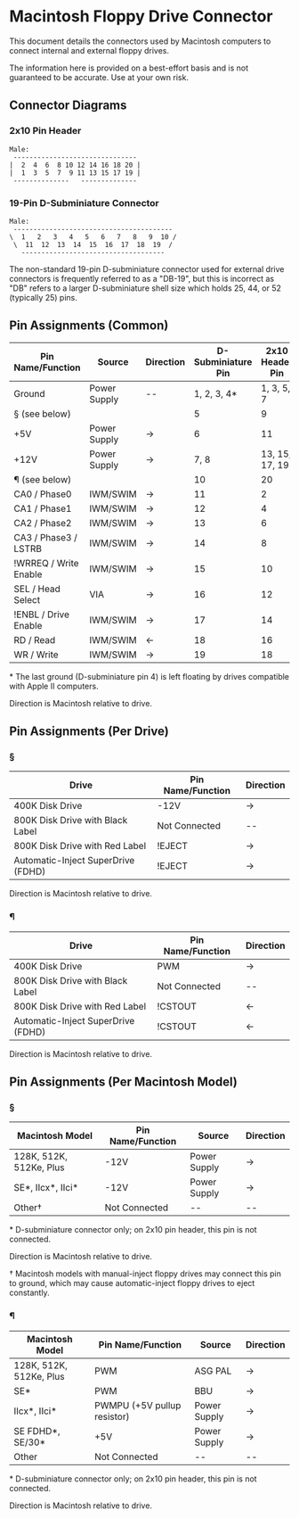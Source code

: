 # Macintosh Floppy Drive Connector

This document details the connectors used by Macintosh computers to connect internal and external floppy drives.

The information here is provided on a best-effort basis and is not guaranteed to be accurate.  Use at your own risk.

## Connector Diagrams

### 2x10 Pin Header

```
Male:
 -------------------------------   
|  2  4  6  8 10 12 14 16 18 20 |  
|  1  3  5  7  9 11 13 15 17 19 |  
 --------------   --------------   
```

### 19-Pin D-Subminiature Connector

```
Male:
 ----------------------------------------
\  1   2   3   4   5   6   7   8   9  10 /
 \  11  12  13  14  15  16  17  18  19  / 
   ------------------------------------
```

The non-standard 19-pin D-subminiature connector used for external drive connectors is frequently referred to as a "DB-19", but this is incorrect as "DB" refers to a larger D-subminiature shell size which holds 25, 44, or 52 (typically 25) pins.

## Pin Assignments (Common)

| Pin Name/Function     | Source       | Direction | D-Subminiature Pin | 2x10 Header Pin |
| --------------------- | ------------ | --------- | ------------------ | --------------- |
| Ground                | Power Supply | --        | 1, 2, 3, 4*        | 1, 3, 5, 7      |
| § (see below)         |              |           | 5                  | 9               |
| +5V                   | Power Supply | ->        | 6                  | 11              |
| +12V                  | Power Supply | ->        | 7, 8               | 13, 15, 17, 19  |
| ¶ (see below)         |              |           | 10                 | 20              |
| CA0 / Phase0          | IWM/SWIM     | ->        | 11                 | 2               |
| CA1 / Phase1          | IWM/SWIM     | ->        | 12                 | 4               |
| CA2 / Phase2          | IWM/SWIM     | ->        | 13                 | 6               |
| CA3 / Phase3 / LSTRB  | IWM/SWIM     | ->        | 14                 | 8               |
| !WRREQ / Write Enable | IWM/SWIM     | ->        | 15                 | 10              |
| SEL / Head Select     | VIA          | ->        | 16                 | 12              |
| !ENBL / Drive Enable  | IWM/SWIM     | ->        | 17                 | 14              |
| RD / Read             | IWM/SWIM     | <-        | 18                 | 16              |
| WR / Write            | IWM/SWIM     | ->        | 19                 | 18              |

\* The last ground (D-subminiature pin 4) is left floating by drives compatible with Apple II computers.

Direction is Macintosh relative to drive.

## Pin Assignments (Per Drive)

### §

| Drive                              | Pin Name/Function | Direction |
| ---------------------------------- | ----------------- | --------- |
| 400K Disk Drive                    | -12V              | ->        |
| 800K Disk Drive with Black Label   | Not Connected     | --        |
| 800K Disk Drive with Red Label     | !EJECT            | ->        |
| Automatic-Inject SuperDrive (FDHD) | !EJECT            | ->        |

Direction is Macintosh relative to drive.

### ¶

| Drive                              | Pin Name/Function | Direction |
| ---------------------------------- | ----------------- | --------- |
| 400K Disk Drive                    | PWM               | ->        |
| 800K Disk Drive with Black Label   | Not Connected     | --        |
| 800K Disk Drive with Red Label     | !CSTOUT           | <-        |
| Automatic-Inject SuperDrive (FDHD) | !CSTOUT           | <-        |

Direction is Macintosh relative to drive.

## Pin Assignments (Per Macintosh Model)

### §

| Macintosh Model         | Pin Name/Function | Source       | Direction |
| ----------------------- | ----------------- | ------------ | --------- |
| 128K, 512K, 512Ke, Plus | -12V              | Power Supply | ->        |
| SE*, IIcx*, IIci*       | -12V              | Power Supply | ->        |
| Other†                  | Not Connected     | --           | --        |

\* D-subminiature connector only; on 2x10 pin header, this pin is not connected.

Direction is Macintosh relative to drive.

† Macintosh models with manual-inject floppy drives may connect this pin to ground, which may cause automatic-inject floppy drives to eject constantly.

### ¶

| Macintosh Model         | Pin Name/Function           | Source       | Direction |
| ----------------------- | --------------------------- | ------------ | --------- |
| 128K, 512K, 512Ke, Plus | PWM                         | ASG PAL      | ->        |
| SE*                     | PWM                         | BBU          | ->        |
| IIcx*, IIci*            | PWMPU (+5V pullup resistor) | Power Supply | ->        |
| SE FDHD*, SE/30*        | +5V                         | Power Supply | ->        |
| Other                   | Not Connected               | --           | --        |

\* D-subminiature connector only; on 2x10 pin header, this pin is not connected.

Direction is Macintosh relative to drive.

